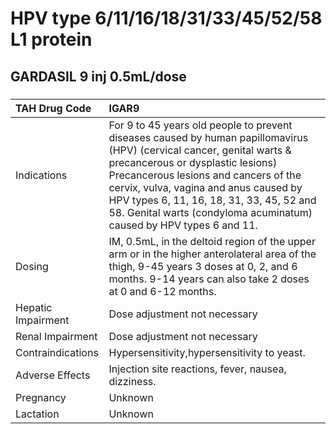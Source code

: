 # HPV type 6/11/16/18/31/33/45/52/58 L1 protein

## GARDASIL 9 inj 0.5mL/dose

##### 

| TAH Drug Code      | IGAR9                                                                                                                                                                                                                                                                                                                                                           |
|:-------------------|:----------------------------------------------------------------------------------------------------------------------------------------------------------------------------------------------------------------------------------------------------------------------------------------------------------------------------------------------------------------|
| Indications        | For 9 to 45 years old people to prevent diseases caused by human papillomavirus (HPV) (cervical cancer, genital warts & precancerous or dysplastic lesions) Precancerous lesions and cancers of the cervix, vulva, vagina and anus caused by HPV types 6, 11, 16, 18, 31, 33, 45, 52 and 58. Genital warts (condyloma acuminatum) caused by HPV types 6 and 11. |
| Dosing             | IM, 0.5mL, in the deltoid region of the upper arm or in the higher anterolateral area of the thigh, 9-45 years 3 doses at 0, 2, and 6 months. 9-14 years can also take 2 doses at 0 and 6-12 months.                                                                                                                                                            |
| Hepatic Impairment | Dose adjustment not necessary                                                                                                                                                                                                                                                                                                                                   |
| Renal Impairment   | Dose adjustment not necessary                                                                                                                                                                                                                                                                                                                                   |
| Contraindications  | Hypersensitivity,hypersensitivity to yeast.                                                                                                                                                                                                                                                                                                                     |
| Adverse Effects    | Injection site reactions, fever, nausea, dizziness.                                                                                                                                                                                                                                                                                                             |
| Pregnancy          | Unknown                                                                                                                                                                                                                                                                                                                                                         |
| Lactation          | Unknown                                                                                                                                                                                                                                                                                                                                                         |


